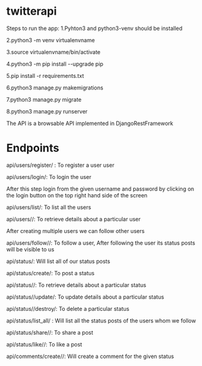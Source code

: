 # twitterapi

Steps to run the app:
1.Pyhton3 and python3-venv should be installed

2.python3 -m venv virtualenvname

3.source virtualenvname/bin/activate

4.python3 -m pip install --upgrade pip

5.pip install -r requirements.txt

6.python3 manage.py makemigrations

7.python3 manage.py migrate

8.python3 manage.py runserver

The API is a browsable API implemented in DjangoRestFramework

# Endpoints

api/users/register/ : To register a user user

api/users/login/: To login the user

After this step login from the given username and password by clicking on the login button on the top right hand side of the screen 

api/users/list/: To list all the users

api/users/<pk>/: To retrieve details about a particular user
  
After creating multiple users we can follow other users

api/users/follow/<pk>/: To follow a user, After following the user its status posts will be visible to us



api/status/: Will list all of our status posts

api/status/create/: To post a status

api/status/<pk>/: To retrieve details about a particular status

api/status/<pk>/update/: To update details about a particular status

api/status/<pk>/destroy/: To delete a particular status
  
api/status/list_all/ : Will list all the status posts of the users whom we follow

api/status/share/<pk>/: To share a post

api/status/like/<pk>/: To like a post



api/comments/create/<pk>/: Will create a comment for the given status
